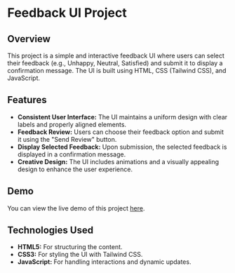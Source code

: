 # Feedback UI Project

## Overview

This project is a simple and interactive feedback UI where users can select their feedback (e.g., Unhappy, Neutral, Satisfied) and submit it to display a confirmation message. The UI is built using HTML, CSS (Tailwind CSS), and JavaScript.

## Features

- **Consistent User Interface:** The UI maintains a uniform design with clear labels and properly aligned elements.
- **Feedback Review:** Users can choose their feedback option and submit it using the "Send Review" button.
- **Display Selected Feedback:** Upon submission, the selected feedback is displayed in a confirmation message.
- **Creative Design:** The UI includes animations and a visually appealing design to enhance the user experience.

## Demo

You can view the live demo of this project [here](#).

## Technologies Used

- **HTML5:** For structuring the content.
- **CSS3:** For styling the UI with Tailwind CSS.
- **JavaScript:** For handling interactions and dynamic updates.
